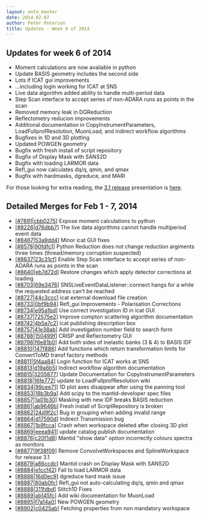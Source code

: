 ```yaml
---
layout: onto_master
date: 2014-02-07
author: Peter Peterson
title: Updates - Week 6 of 2014
---
```

Updates for week 6 of 2014
--------------------------
* Moment calculations are now available in python
* Update BASIS geometry includes the second side
* Lots if ICAT gui improvements
* ...including login working for ICAT at SNS
* Live data algorithm added ability to handle multi-period data
* Step Scan interface to accept series of non-ADARA runs as points in the scan
* Removed memory leak in DGReduction
* Reflectometry reducion improvements
* Additional documentation in CopyInstrumentParameters, LoadFullprofResolution, MuonLoad, and indirect workflow algorithms
* Bugfixes in 1D and 3D plotting
* Updated POWGEN geometry
* Bugfix with fresh install of script repository
* Bugfix of Display Mask with SANS2D
* Bugfix with loading LARMOR data
* Refl_gui now calculates dq/q, qmin, and qmax
* Bugfix with hardmasks, dgreduce, and MARI

For those looking for extra reading, the [3.1 release](https://github.com/mantidproject/mantid/releases/tag/v3.1.0) 
presentation is
[here](https://github.com/mantidproject/documents/tree/master/Presentations/Release%20Presentations/3.1).

Detailed Merges for Feb 1 - 7, 2014
-----------------------------------
* \[[#7891](http://trac.mantidproject.org/mantid/ticket/7891)\|[cbb0275](https://github.com/mantidproject/mantid/commit/cbb02751468c4a5d4d71804cc3e33c4bf82a43e3)\] Expose moment calculations to python
* \[[#8226](http://trac.mantidproject.org/mantid/ticket/8226)\|[d76dbb7](https://github.com/mantidproject/mantid/commit/d76dbb79d1f71b609adc8c331925a38a9bffb187)\] The live data algorithms cannot handle multiperiod event data
* \[[#8467](http://trac.mantidproject.org/mantid/ticket/8467)\|[53a9dd4](https://github.com/mantidproject/mantid/commit/53a9dd49fd71b4191677b3c2aa79397b46abeac5)\] Minor icat GUI fixes
* \[[#8578](http://trac.mantidproject.org/mantid/ticket/8578)\|[90fdfc1](https://github.com/mantidproject/mantid/commit/90fdfc1e40e36a69bcfb85e26e079d6a719fc319)\] Python Reduction does not change reduction argiments three times (thread/memory corruption suspected)
* \[[#8637](http://trac.mantidproject.org/mantid/ticket/8637)\|[23c31cf](https://github.com/mantidproject/mantid/commit/23c31cf1e1a374180f6c21cd55787545abd5a3e4)\] Enable Step Scan interface to accept series of non-ADARA runs as points in the scan
* \[[#8640](http://trac.mantidproject.org/mantid/ticket/8640)\|[eb7d72d](https://github.com/mantidproject/mantid/commit/eb7d72da85ee29a5550f68c2d44dbe2ea5fb534f)\] Restore changes which  apply detector corrections at loading
* \[[#8703](http://trac.mantidproject.org/mantid/ticket/8703)\|[69e3476](https://github.com/mantidproject/mantid/commit/69e3476aaecdd119559cb15119afde2f7cb3d4c6)\] SNSLiveEventDataListener::connect hangs for a while the requested address can't be reached
* \[[#8727](http://trac.mantidproject.org/mantid/ticket/8727)\|[44c3ccc](https://github.com/mantidproject/mantid/commit/44c3ccc11795a4bd7c05e7955087fb56755d4416)\] icat external download file creation
* \[[#8733](http://trac.mantidproject.org/mantid/ticket/8733)\|[0bf9b94](https://github.com/mantidproject/mantid/commit/0bf9b940ba480ba3596a69ecc915c5e14f5e09b2)\] Refl_gui Improvements - Polarisation Corrections
* \[[#8734](http://trac.mantidproject.org/mantid/ticket/8734)\|[e95a1bd](https://github.com/mantidproject/mantid/commit/e95a1bdfff25c236f1c745be6fb0ac71da093fc9)\] Use correct investigation ID in icat GUI
* \[[#8737](http://trac.mantidproject.org/mantid/ticket/8737)\|[72575e2](https://github.com/mantidproject/mantid/commit/72575e29fb9a0316299ce568a628aa60b8833e43)\] Improve compton scattering algorithm documentation
* \[[#8742](http://trac.mantidproject.org/mantid/ticket/8742)\|[4b5a7c2](https://github.com/mantidproject/mantid/commit/4b5a7c22381aa05bdb096c7c9cf6de7e48147313)\] icat publishing description box
* \[[#8757](http://trac.mantidproject.org/mantid/ticket/8757)\|[41e38ab](https://github.com/mantidproject/mantid/commit/41e38ab4bfd88c90634f75a8d3a6a78dc5f3c18b)\] Add investigation number field to search form
* \[[#8788](http://trac.mantidproject.org/mantid/ticket/8788)\|[150499f](https://github.com/mantidproject/mantid/commit/150499fa02eecb5e21f9f680027edf3c5b1c3e25)\] CRISP and Reflectometry GUI
* \[[#8796](http://trac.mantidproject.org/mantid/ticket/8796)\|[f6e81b0](https://github.com/mantidproject/mantid/commit/f6e81b0e390a0668112677c6f70cab8c521d7b7e)\] Add both sides of inelastic banks (3 &amp; 4) to BASIS IDF
* \[[#8810](http://trac.mantidproject.org/mantid/ticket/8810)\|[147f886](https://github.com/mantidproject/mantid/commit/147f88609eebaabc501f8201d8bffea404816023)\] Add functions which return transformation limits for ConvertToMD transf factory methods
* \[[#8811](http://trac.mantidproject.org/mantid/ticket/8811)\|[5f4aa84](https://github.com/mantidproject/mantid/commit/5f4aa8457c5e251946a2446a19d458ffffc0de35)\] Login function for ICAT works at SNS
* \[[#8813](http://trac.mantidproject.org/mantid/ticket/8813)\|[d19a6b5](https://github.com/mantidproject/mantid/commit/d19a6b567fb6035174d466b719dfc5c68e6f9e57)\] Indirect workflow algorithm documentation
* \[[#8815](http://trac.mantidproject.org/mantid/ticket/8815)\|[3205877](https://github.com/mantidproject/mantid/commit/3205877e87b2168319952e58197774bde2a1d12e)\] Update Documentation for CopyInstrumentParameters
* \[[#8818](http://trac.mantidproject.org/mantid/ticket/8818)\|[16fe772](https://github.com/mantidproject/mantid/commit/16fe7722895ab656d782aa42a7ed73375eba360f)\] update to LoadFullprofResolution wiki
* \[[#8834](http://trac.mantidproject.org/mantid/ticket/8834)\|[99cee71](https://github.com/mantidproject/mantid/commit/99cee71d781f1a770947f95dafb8c9d081194840)\] 1D plot axes disappear after using the panning tool
* \[[#8853](http://trac.mantidproject.org/mantid/ticket/8853)\|[18b3b9a](https://github.com/mantidproject/mantid/commit/18b3b9aece0d9070acfc64bfa850a9a1f94c073e)\] Add scipy to the mantid-developer spec files
* \[[#8857](http://trac.mantidproject.org/mantid/ticket/8857)\|[1a01b30](https://github.com/mantidproject/mantid/commit/1a01b30a53a1d337a8f99788105b1a8475861716)\] Masking with new IDF breaks BASIS reduction
* \[[#8861](http://trac.mantidproject.org/mantid/ticket/8861)\|[ab9646b](https://github.com/mantidproject/mantid/commit/ab9646b3bf7f36281f09f0b0cdc77392efa64da6)\] Fresh install of ScriptRepository is broken
* \[[#8862](http://trac.mantidproject.org/mantid/ticket/8862)\|[24d9f2c](https://github.com/mantidproject/mantid/commit/24d9f2c2d99153e854cd0318ba9642313055dab2)\] Bug in grouping when adding invalid range
* \[[#8864](http://trac.mantidproject.org/mantid/ticket/8864)\|[d17590d](https://github.com/mantidproject/mantid/commit/d17590df501912f7bd5be173b7a6d3ffe377050f)\] Indirect Transmission bug
* \[[#8867](http://trac.mantidproject.org/mantid/ticket/8867)\|[1b9fcca](https://github.com/mantidproject/mantid/commit/1b9fccadafbba5d1d43491994d896e120a452de0)\] Crash when workspace deleted after closing 3D plot
* \[[#8869](http://trac.mantidproject.org/mantid/ticket/8869)\|[eeea941](https://github.com/mantidproject/mantid/commit/eeea941a4a7e9a4e13410131c204e917472edfbb)\] update catalog publish documentation
* \[[#8876](http://trac.mantidproject.org/mantid/ticket/8876)\|[c20f1d8](https://github.com/mantidproject/mantid/commit/c20f1d8967877628e61f869733f9cfba1d475c7b)\] Mantid "show data" option incorrectly colours spectra as monitors
* \[[#8877](http://trac.mantidproject.org/mantid/ticket/8877)\|[9f38f09](https://github.com/mantidproject/mantid/commit/9f38f09886f02949312356b0d227bf23d114cb6e)\] Remove ConvolveWorkspaces and SplineWorkspace for release 3.1
* \[[#8879](http://trac.mantidproject.org/mantid/ticket/8879)\|[a86ccdc](https://github.com/mantidproject/mantid/commit/a86ccdc1bcd29de10fef2880cb2ce6844cfff705)\] Mantid crash on Display Mask with SANS2D
* \[[#8884](http://trac.mantidproject.org/mantid/ticket/8884)\|[e1ccf42](https://github.com/mantidproject/mantid/commit/e1ccf42fa4a731eba118b811635691971eaebb3b)\] Fail to load LARMOR data
* \[[#8886](http://trac.mantidproject.org/mantid/ticket/8886)\|[16d0ec9](https://github.com/mantidproject/mantid/commit/16d0ec901173986704863ce7af20bb56e80dd0ff)\] dgreduce hard mask issue
* \[[#8887](http://trac.mantidproject.org/mantid/ticket/8887)\|[80ab0fc](https://github.com/mantidproject/mantid/commit/80ab0fc39b79f178f756b09b0d3a290c8a56fac2)\] Refl_gui not auto-calculating dq/q, qmin and qmax
* \[[#8888](http://trac.mantidproject.org/mantid/ticket/8888)\|[311fdbd](https://github.com/mantidproject/mantid/commit/311fdbd8ee660221074c0c7ef431f51823b35e21)\] Stitch1D Fixes
* \[[#8889](http://trac.mantidproject.org/mantid/ticket/8889)\|[ab145fc](https://github.com/mantidproject/mantid/commit/ab145fc021c5485eaf87e7fa51d0e2463c3c7530)\] Add wiki documentation for MuonLoad
* \[[#8895](http://trac.mantidproject.org/mantid/ticket/8895)\|[f7a14a0](https://github.com/mantidproject/mantid/commit/f7a14a0005790b00022258ce0015b48fc9ef627f)\] New POWGEN geometry
* \[[#8902](http://trac.mantidproject.org/mantid/ticket/8902)\|[c0425ab](https://github.com/mantidproject/mantid/commit/c0425abaa243037cab7655d27ca4c91ae36837a8)\] Fetching properties from non mandatory workspace
